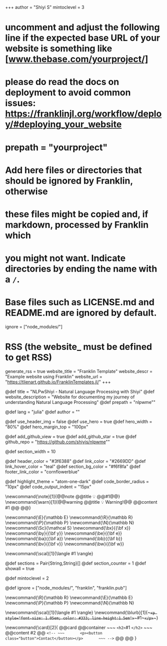 <!--
Add here global page variables to use throughout your website.
-->

+++
author = "Shiyi S"
mintoclevel = 3

# uncomment and adjust the following line if the expected base URL of your website is something like [www.thebase.com/yourproject/]

# please do read the docs on deployment to avoid common issues: https://franklinjl.org/workflow/deploy/#deploying_your_website

# prepath = "yourproject"

# Add here files or directories that should be ignored by Franklin, otherwise

# these files might be copied and, if markdown, processed by Franklin which

# you might not want. Indicate directories by ending the name with a `/`.

# Base files such as LICENSE.md and README.md are ignored by default.

ignore = ["node_modules/"]

# RSS (the website_ must be defined to get RSS)

generate_rss = true
website_title = "Franklin Template"
website_descr = "Example website using Franklin"
website_url   = "https://tlienart.github.io/FranklinTemplates.jl/"
+++

@def title = "NLPwShiyi - Natural Language Processing with Shiyi"
@def website_description = "Website for documenting my journey of understanding Natural Language Processing"
@def prepath = "nlpwme""

<!-- @def website_url   = "https://dataflowr.github.io/mydocs/" -->

@def lang = "julia"
@def author = ""

<!-- HEADER SPECS
  NOTE:
  - use_header_img:     to use an image as background for the header
  - header_img_path:    either a path to an asset or a SVG like here. Note that
                        the path must be CSS-compatible.
  - header_img_style:   additional styling, for instance whether to repeat
                        or not. For a SVG pattern, use repeat, otherwise use
                        no-repeat.
  - header_margin_top:  vertical margin above the header, if <= 55px there will
                        be no white space, if >= 60 px, there will be white
                        space between the navbar and the header. (Ideally
                        don't pick a value between the two as the exact
                        look is browser dependent). When use_hero = true,
                        hero_margin_top is used instead.

  - use_hero:           if false, main bar stretches from left to right
                        otherwise boxed
  - hero_width:         width of the hero, for instance 80% will mean the
                        hero will stretch over 80% of the width of the page.
  - hero_margin_top     used instead of header_margin_top if use_hero is true

  - add_github_view:    whether to add a "View on GitHub" button in header
  - add_github_star:    whether to add a "Star this package" button in header
  - github_repo:        path to the GitHub repo for the GitHub button
-->

@def use_header_img     = false
@def use_hero           = true
@def hero_width         = "80%"
@def hero_margin_top    = "100px"

@def add_github_view  = true
@def add_github_star  = true
@def github_repo      = "https://github.com/shiyis/nlpwme""

<!-- SECTION LAYOUT
NOTE:
  - section_width:  integer number to control the default width of sections
                    you can also set it for individual sections by specifying
                    the width argument: `\begin{:section, ..., width=10}`.
-->

@def section_width = 10

<!-- COLOR PALETTE
You can use Hex, RGB or SVG color names; these tools are useful to choose:
  - color wheel: https://developer.mozilla.org/en-US/docs/Web/CSS/CSS_Colors/Color_picker_tool
  - color names: https://developer.mozilla.org/en-US/docs/Web/CSS/color_value

NOTE:
  - header_color:      background color of the header
  - link_color:        color of links
  - link_hover_color:  color of links when hovered
  - section_bg_color:  background color of "secondary" sections to help
                       visually separate between sections.
  - footer_link_color: color of links in the footer
-->

@def header_color       = "#3f6388"
@def link_color         = "#2669DD"
@def link_hover_color   = "teal"
@def section_bg_color   = "#f6f8fa"
@def footer_link_color  = "cornflowerblue"

<!-- CODE LAYOUT
NOTE:
  - highlight_theme:    theme for the code, pick one from
                        https://highlightjs.org/static/demo/ for instance
                        "github" or "atom-one-dark"; use lower case and replace
                        spaces with `-`.
  - code_border_radius: how rounded the corners of code blocks should be
  - code_output_indent: how much left-identation to add for "output blocks"
                        (results of the evaluation of code blocks), use 0 if
                        you don't want indentation.
-->

@def highlight_theme    = "atom-one-dark"
@def code_border_radius = "10px"
@def code_output_indent = "15px"

<!-- YOUR DEFINITIONS
See franklinjl.org for more information on how to introduce your own
definitions and how they can be useful.
-->

\newcommand{\note}[1]{@@note @@title 💡 @@#1@@}
\newcommand{\warn}[1]{@@warning @@title 💡 Warning!@@ @@content #1 @@ @@}

\newcommand{\E}{\mathbb E}
\newcommand{\R}{\mathbb R}
\newcommand{\P}{\mathbb P}
\newcommand{\N}{\mathbb N}
\newcommand{\Sc}{\mathcal S}
\newcommand{\bx}{{\bf x}}
\newcommand{\by}{{\bf y}}
\newcommand{\be}{{\bf e}}
\newcommand{\ba}{{\bf a}}
\newcommand{\bb}{{\bf b}}
\newcommand{\bv}{{\bf v}}
\newcommand{\bw}{{\bf w}}

<!--
Add here global latex commands to use throughout your pages.
-->

\newcommand{\scal}[1]{\langle #1 \rangle}

<!-- INTERNAL DEFINITIONS =====================================================
===============================================================================
These definitions are important for the good functioning of some of the
commands that are defined and used in PkgPage.jl
-->

@def sections        = Pair{String,String}[]
@def section_counter = 1
@def showall         = true

@def mintoclevel = 2

<!--
Add here files or directories that should be ignored by Franklin, otherwise
these files might be copied and, if markdown, processed by Franklin which
you might not want. Indicate directories by ending the name with a `/`.
-->

@def ignore = ["node_modules/", "franklin", "franklin.pub"]

<!--
Add here global latex commands to use throughout your
pages. It can be math commands but does not need to be.
For instance:
* \newcommand{\phrase}{This is a long phrase to copy.}
-->

\newcommand{\R}{\mathbb R}
\newcommand{\E}{\mathbb E}
\newcommand{\P}{\mathbb P}
\newcommand{\N}{\mathbb N}

\newcommand{\scal}[1]{\langle #1 \rangle}
\newcommand{\blurb}[1]{~~~`<p style="font-size: 1.05em; color: #333; line-height:1.5em">`~~~#1~~~`</p>`~~~}

<!-- \newcommand{\youtube}[1]{~~~<iframe width="1020" height="574" src="https://www.youtube.com/embed/~~~#1~~~" frameborder="0" allow="accelerometer; autoplay; encrypted-media; gyroscope; picture-in-picture" allowfullscreen></iframe>~~~} -->

\newcommand{\card}[2]{
  @@card
    @@container
      ~~~
      `<h2>`#1 `</h2>`
      ~~~
      @@content #2 @@
      `<!-- ~~~       <p><button class="button">Contact</button></p>       ~~~ -->`
    @@
  @@
}
